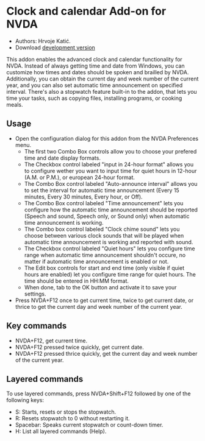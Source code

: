 # Clock and calendar Add-on for NVDA #

* Authors: Hrvoje Katić.
* Download [development version](https://ci.appveyor.com/project/HrvojeKati/clock/build/artifacts)

This addon enables the advanced clock and calendar functionality for NVDA. Instead of always getting time and date from Windows, you can customize how times and dates should be spoken and brailled by NVDA. Additionally, you can obtain the current day and week number of the current year, and you can also set automatic time announcement on specified interval. There's also a stopwatch feature built-in to the addon, that lets you time your tasks, such as copying files, installing programs, or cooking meals.

## Usage

*	Open the configuration dialog for this addon from the NVDA Preferences menu.
	*	The first two Combo Box controls allow you to choose your prefered time and date display formats.
	*	The Checkbox control labeled "input in 24-hour format" allows you to configure wether you want to input time for quiet hours in 12-hour (A.M. or P.M.), or european 24-hour format.
	*	The Combo Box control labeled "Auto-announce interval" allows you to set the interval for automatic time announcement (Every 15 minutes, Every 30 minutes, Every hour, or Off).
	*	The Combo Box control labeled "Time announcement" lets you configure how the automatic time announcement should be reported (Speech and sound, Speech only, or Sound only) when automatic time announcement is working.
	*	The Combo box control labeled "Clock chime sound" lets you choose between various clock sounds that will be played when automatic time announcement is working and reported with sound.
	*	The Checkbox control labeled "Quiet hours" lets you configure time range when automatic time announcement shouldn't occure, no matter if automatic time announcement is enabled or not.
	*	The Edit box controls for start and end time (only visible if quiet hours are enabled) let you configure time range for quiet hours. The time should be entered in HH:MM format.
	*	When done, tab to the OK button and activate it to save your settings.
*	Press NVDA+F12 once to get current time, twice to get current date, or thrice to get the current day and week number of the current year.

## Key commands

- NVDA+F12, get current time.
- NVDA+F12 pressed twice quickly, get current date.
- NVDA+F12 pressed thrice quickly, get the current day and week number of the current year.

## Layered commands

To use layered commands, press NVDA+Shift+F12 followed by one of the following keys:

- S: Starts, resets or stops the stopwatch.
- R: Resets stopwatch to 0 without restarting it.
- Spacebar: Speaks current stopwatch or count-down timer.
- H: List all layered commands (Help).

